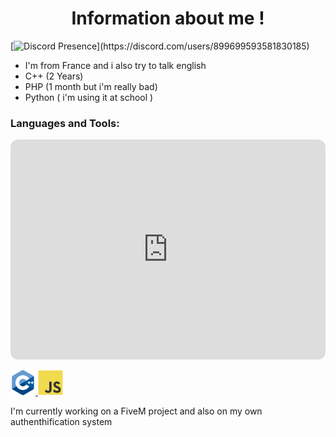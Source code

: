 

<h1 align="center">Information about me !</h1>


[![Discord Presence](https://lanyard-profile-readme.vercel.app/api/899699593581830185?theme=light&bg=809ecf&animated=false&hideDiscrim=true&borderRadius=30px&idleMessage=Probably%20doing%20something%20else...)](https://discord.com/users/899699593581830185)

  - I'm from France and i also try to talk english 
  - C++ (2 Years) 
  - PHP (1 month but i'm really bad) 
  - Python ( i'm using it at school )



<h3 align="left">Languages and Tools:</h3>
<iframe style="border-radius:12px" src="https://open.spotify.com/embed/track/1JgknGBbrfmEHeOZH051SS?utm_source=generator" width="100%" height="352" frameBorder="0" allowfullscreen="" allow="autoplay; clipboard-write; encrypted-media; fullscreen; picture-in-picture" loading="lazy"></iframe>
<p align="left"> <a href="https://www.w3schools.com/cpp/" target="_blank"> <img src="https://raw.githubusercontent.com/devicons/devicon/master/icons/cplusplus/cplusplus-original.svg" alt="cplusplus" width="40" height="40"/> </a> <a href="https://developer.mozilla.org/en-US/docs/Web/JavaScript" target="_blank"> <img src="https://raw.githubusercontent.com/devicons/devicon/master/icons/javascript/javascript-original.svg" alt="javascript" width="40" height="40"/> </a> <a height="40"/> 

I'm currently working on a FiveM project and also on my own authenthification system 

